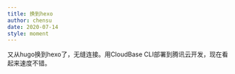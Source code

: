 ```yaml
---
title: 换到hexo
author: chensu
date: 2020-07-14
style: moment
---
```

又从hugo换到hexo了，无缝连接。用CloudBase CLI部署到腾讯云开发，现在看起来速度不错。
